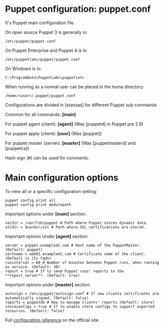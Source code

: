 # Puppet configuration: puppet.conf

It's Puppet main configuration file.

On open source Puppet 3 is generally in:

    /etc/puppet/puppet.conf

On Puppet Enterprise and Puppet 4 is in:

    /etc/puppetlabs/puppet/puppet.conf

On Windows is in:

    C:\ProgramData\PuppetLabs\puppet\etc

When running as a normal user can be placed in the home directory:

    /home/<user>/.puppet/puppet.conf

Configurations are divided in [stanzas] for different Puppet sub commands

Common for all commands: **[main]**

For puppet agent (client): **[agent]** (Was [puppetd] in Puppet pre 2.6)

For puppet apply (client): **[user]** (Was [puppet])

For puppet master (server): **[master]** (Was [puppetmasterd] and [puppetca])

Hash sign (#) can be used for comments.


# Main configuration options

To view all or a specific configuration setting:

    puppet config print all
    puppet config print modulepath


Important options under **[main]** section:

    vardir = /var/lib/puppet # Path where Puppet stores dynamic data.
    ssldir = $vardir/ssl # Path where SSL certifications are stored.

Important options Under **[agent]** section:

    server = puppet.example42.com # Host name of the PuppetMaster. (Default: puppet)
    certname = web01.example42.com # Certificate name of the client. (Default is its fqdn)
    runinterval = 60 # Number of minutes between Puppet runs, when running as service. (Default: 30)
    report = true # If to send Puppet runs' reports to the **report_server**. (Default: true)

Important options under **[master]** section:

    autosign = /etc/puppet/autosign.conf # If new clients certificates are automatically signed. (Default: false)
    reports = puppetdb # How to manage clients' reports (Default: store)
    storeconfigs = true # If to enable store configs to support exported resources. (Default: false)

Full [configuration reference](http://docs.puppetlabs.com/references/latest/configuration.html)  on the official site.
